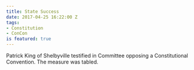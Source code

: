 ```yaml
---
title: State Success
date: 2017-04-25 16:22:00 Z
tags:
- Constitution
- ConCon
is featured: true
---
```


Patrick  King of Shelbyville testified in Committee opposing a Constitutional Convention. The measure was tabled. 